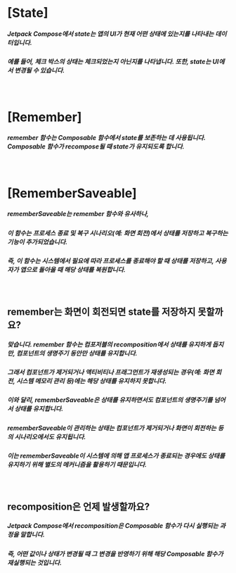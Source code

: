 # [State]
##### Jetpack Compose에서 state는 앱의 UI가 현재 어떤 상태에 있는지를 나타내는 데이터입니다.
##### 예를 들어, 체크 박스의 상태는 체크되었는지 아닌지를 나타냅니다. 또한, state는 UI에서 변경될 수 있습니다.
</br>

# [Remember]
##### remember 함수는 Composable 함수에서 state를 보존하는 데 사용됩니다. Composable 함수가 recompose될 때 state가 유지되도록 합니다.
</br>

# [RememberSaveable]
##### rememberSaveable는 remember 함수와 유사하나,
##### 이 함수는 프로세스 종료 및 복구 시나리오(예: 화면 회전)에서 상태를 저장하고 복구하는 기능이 추가되었습니다.
##### 즉, 이 함수는 시스템에서 필요에 따라 프로세스를 종료해야 할 때 상태를 저장하고, 사용자가 앱으로 돌아올 때 해당 상태를 복원합니다.
</br>

## remember는 화면이 회전되면 state를 저장하지 못할까요?
##### 맞습니다. remember 함수는 컴포저블의 recomposition에서 상태를 유지하게 돕지만, 컴포넌트의 생명주기 동안만 상태를 유지합니다.
##### 그래서 컴포넌트가 제거되거나 액티비티나 프래그먼트가 재생성되는 경우(예: 화면 회전, 시스템 메모리 관리 등)에는 해당 상태를 유지하지 못합니다.
##### 이와 달리, rememberSaveable은 상태를 유지하면서도 컴포넌트의 생명주기를 넘어서 상태를 유지합니다.
##### rememberSaveable이 관리하는 상태는 컴포넌트가 제거되거나 화면이 회전하는 등의 시나리오에서도 유지됩니다.
##### 이는 rememberSaveable이 시스템에 의해 앱 프로세스가 종료되는 경우에도 상태를 유지하기 위해 별도의 메커니즘을 활용하기 때문입니다.
</br>

## recomposition은 언제 발생할까요?
##### Jetpack Compose에서 recomposition은 Composable 함수가 다시 실행되는 과정을 말합니다.
##### 즉, 어떤 값이나 상태가 변경될 때 그 변경을 반영하기 위해 해당 Composable 함수가 재실행되는 것입니다.
</br>
